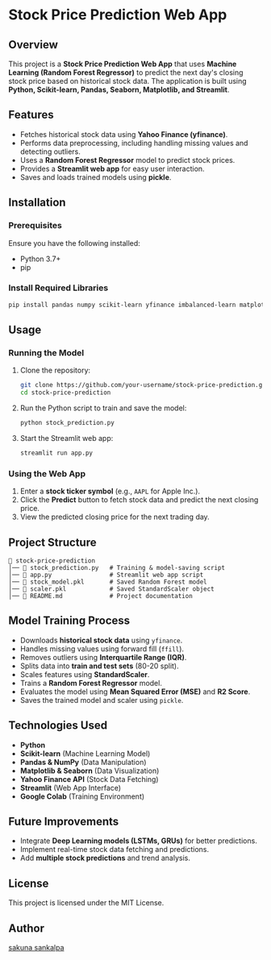 # Stock Price Prediction Web App

## Overview
This project is a **Stock Price Prediction Web App** that uses **Machine Learning (Random Forest Regressor)** to predict the next day's closing stock price based on historical stock data. The application is built using **Python, Scikit-learn, Pandas, Seaborn, Matplotlib, and Streamlit**.

## Features
- Fetches historical stock data using **Yahoo Finance (yfinance)**.
- Performs data preprocessing, including handling missing values and detecting outliers.
- Uses a **Random Forest Regressor** model to predict stock prices.
- Provides a **Streamlit web app** for easy user interaction.
- Saves and loads trained models using **pickle**.

## Installation

### Prerequisites
Ensure you have the following installed:
- Python 3.7+
- pip

### Install Required Libraries
```bash
pip install pandas numpy scikit-learn yfinance imbalanced-learn matplotlib seaborn streamlit
```

## Usage

### Running the Model
1. Clone the repository:
   ```bash
   git clone https://github.com/your-username/stock-price-prediction.git
   cd stock-price-prediction
   ```

2. Run the Python script to train and save the model:
   ```bash
   python stock_prediction.py
   ```

3. Start the Streamlit web app:
   ```bash
   streamlit run app.py
   ```

### Using the Web App
1. Enter a **stock ticker symbol** (e.g., `AAPL` for Apple Inc.).
2. Click the **Predict** button to fetch stock data and predict the next closing price.
3. View the predicted closing price for the next trading day.

## Project Structure
```
📂 stock-price-prediction
│── 📜 stock_prediction.py   # Training & model-saving script
│── 📜 app.py                # Streamlit web app script
│── 📜 stock_model.pkl       # Saved Random Forest model
│── 📜 scaler.pkl            # Saved StandardScaler object
│── 📜 README.md             # Project documentation
```

## Model Training Process
- Downloads **historical stock data** using `yfinance`.
- Handles missing values using forward fill (`ffill`).
- Removes outliers using **Interquartile Range (IQR)**.
- Splits data into **train and test sets** (80-20 split).
- Scales features using **StandardScaler**.
- Trains a **Random Forest Regressor** model.
- Evaluates the model using **Mean Squared Error (MSE)** and **R2 Score**.
- Saves the trained model and scaler using `pickle`.

## Technologies Used
- **Python**
- **Scikit-learn** (Machine Learning Model)
- **Pandas & NumPy** (Data Manipulation)
- **Matplotlib & Seaborn** (Data Visualization)
- **Yahoo Finance API** (Stock Data Fetching)
- **Streamlit** (Web App Interface)
- **Google Colab** (Training Environment)

## Future Improvements
- Integrate **Deep Learning models (LSTMs, GRUs)** for better predictions.
- Implement real-time stock data fetching and predictions.
- Add **multiple stock predictions** and trend analysis.

## License
This project is licensed under the MIT License.

## Author
[sakuna sankalpa](https://github.com/sakuna47)

